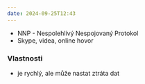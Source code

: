 ```yaml
---
date: 2024-09-25T12:43
---
```

- NNP - Nespolehlivý Nespojovaný Protokol
- Skype, videa, online hovor
### Vlastnosti
- je rychlý, ale může nastat ztráta dat
